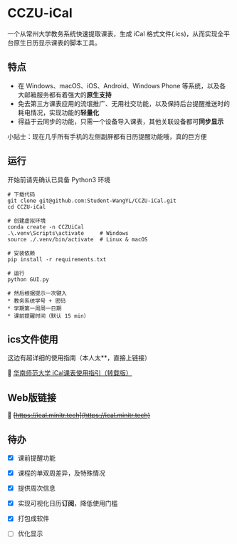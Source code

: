 # CCZU-iCal

一个从常州大学教务系统快速提取课表，生成 iCal 格式文件(.ics)，从而实现全平台原生日历显示课表的脚本工具。

## 特点

- 在 Windows、macOS、iOS、Android、Windows Phone 等系统，以及各大邮箱服务都有着强大的**原生支持**
- 免去第三方课表应用的流氓推广、无用社交功能，以及保持后台提醒推送时的耗电情况，实现功能的**轻量化**
- 得益于云同步的功能，只需一个设备导入课表，其他关联设备都可**同步显示**

小贴士：现在几乎所有手机的左侧副屏都有日历提醒功能哦，真的巨方便

## 运行

开始前请先确认已具备 Python3 环境

```
# 下载代码
git clone git@github.com:Student-WangYL/CCZU-iCal.git
cd CCZU-iCal

# 创建虚拟环境
conda create -n CCZUiCal
.\.venv\Scripts\activate     # Windows
source ./.venv/bin/activate  # Linux & macOS

# 安装依赖
pip install -r requirements.txt

# 运行
python GUI.py

# 然后根据提示一次键入
* 教务系统学号 + 密码
* 学期第一周周一日期
* 课前提醒时间（默认 15 min）
```

## ics文件使用

这边有超详细的使用指南（本人太**，直接上链接）

:star2: [华南师范大学 iCal课表使用指引（转载版）](https://www.cnblogs.com/albert-biu/p/10464344.html)

## Web版链接

🔗 ~~[https://ical.minitr.tech](https://ical.minitr.tech)~~

## 待办

- [x]  课前提醒功能
- [x]  课程的单双周差异，及特殊情况
- [x]  提供周次信息
- [x]  实现可视化日历**订阅**，降低使用门槛
- [x]  打包成软件
- [ ]   优化显示

